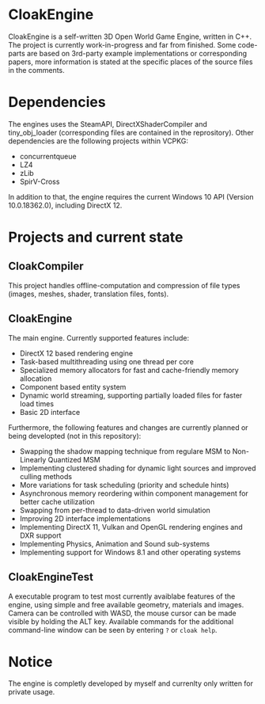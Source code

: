# CloakEngine
CloakEngine is a self-written 3D Open World Game Engine, written in C++. The project is currently work-in-progress and far from finished. Some code-parts are based on 3rd-party example implementations or corresponding papers, more information is stated at the specific places of the source files in the comments.
# Dependencies
The engines uses the SteamAPI, DirectXShaderCompiler and tiny_obj_loader (corresponding files are contained in the reprository). Other dependencies are the following projects within VCPKG:
- concurrentqueue
- LZ4
- zLib
- SpirV-Cross

In addition to that, the engine requires the current Windows 10 API (Version 10.0.18362.0), including DirectX 12.
# Projects and current state
## CloakCompiler
This project handles offline-computation and compression of file types (images, meshes, shader, translation files, fonts). 
## CloakEngine
The main engine. Currently supported features include:
- DirectX 12 based rendering engine
- Task-based multithreading using one thread per core
- Specialized memory allocators for fast and cache-friendly memory allocation
- Component based entity system
- Dynamic world streaming, supporting partially loaded files for faster load times
- Basic 2D interface

Furthermore, the following features and changes are currently planned or being developted (not in this repository):
- Swapping the shadow mapping technique from regulare MSM to Non-Linearly Quantized MSM
- Implementing clustered shading for dynamic light sources and improved culling methods
- More variations for task scheduling (priority and schedule hints)
- Asynchronous memory reordering within component management for better cache utilization
- Swapping from per-thread to data-driven world simulation
- Improving 2D interface implementations
- Implementing DirectX 11, Vulkan and OpenGL rendering engines and DXR support
- Implementing Physics, Animation and Sound sub-systems
- Implementing support for Windows 8.1 and other operating systems
## CloakEngineTest
A executable program to test most currently avaiblabe features of the engine, using simple and free available geometry, materials and images. Camera can be controlled with WASD, the mouse cursor can be made visible by holding the ALT key. Available commands for the additional command-line window can be seen by entering ``?`` or ``cloak help``.
# Notice
The engine is completly developed by myself and currenlty only written for private usage.

